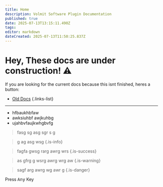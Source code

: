 ```yaml
---
title: Home
description: Volmit Software Plugin Documentation
published: true
date: 2025-07-13T13:15:11.490Z
tags: 
editor: markdown
dateCreated: 2025-07-13T11:50:25.837Z
---
```


# Hey, These docs are under construction! ⚠️
If you are looking for the current docs because this isnt finished, heres a button:
- [Old Docs](https://docs.old.volmit.com)
{.links-list}

---

- hfbaukhbfaw
- awksiuhbf awjkuhbg
- ujahbvfaujkwhgbvfg

> fasg sg asg sgr s g

> g ag asg wsg
{.is-info}

> fagfa gwsg rarg awrg wrs
{.is-success}

> as gfrg g wsrg awrg wrg aw
{.is-warning}

> sagf arg awrg wg awr g
{.is-danger}



Press <kbd>Any</kbd> Key